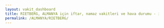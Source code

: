 ```yaml
---
layout: vakit_dashboard
title: RIETBERG, ALMANYA için iftar, namaz vakitleri ve hava durumu - ilçe/eyalet seç
permalink: /ALMANYA/RIETBERG/
---
```


<script type="text/javascript">
  var GLOBAL_COUNTRY = 'ALMANYA';
  var GLOBAL_CITY = 'RIETBERG';
  var GLOBAL_STATE = '';
  var lat = 72;
  var lon = 21;
</script>
